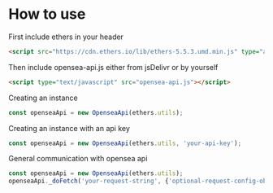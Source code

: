 # How to use

First include ethers in your header
```html
<script src="https://cdn.ethers.io/lib/ethers-5.5.3.umd.min.js" type="application/javascript"></script>
```

Then include opensea-api.js either from jsDelivr or by yourself
```html
<script type="text/javascript" src="opensea-api.js"></script>
```

Creating an instance
```js
const openseaApi = new OpenseaApi(ethers.utils);
```

Creating an instance with an api key
```js
const openseaApi = new OpenseaApi(ethers.utils, 'your-api-key');
```

General communication with opensea api
```js
const openseaApi = new OpenseaApi(ethers.utils);
openseaApi._doFetch('your-request-string', {'optional-request-config-object'})
```